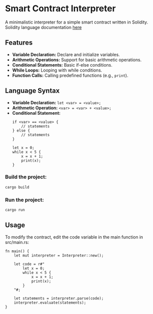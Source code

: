 # Smart Contract Interpreter

A minimalistic interpreter for a simple smart contract written in Solidity.
Solidity language documentation [here](https://docs.soliditylang.org/en/v0.8.26/)
## Features

- **Variable Declaration:** Declare and initialize variables.
- **Arithmetic Operations:** Support for basic arithmetic operations.
- **Conditional Statements:** Basic if-else conditions.
- **While Loops:** Looping with while conditions.
- **Function Calls:** Calling predefined functions (e.g., `print`).

## Language Syntax

- **Variable Declaration:** `let <var> = <value>;`
- **Arithmetic Operation:** `<var> = <var> + <value>;`
- **Conditional Statement:**
  ```plaintext
  if <var> == <value> {
      // statements
  } else {
      // statements
  }
  
  let x = 0;
  while x < 5 {
      x = x + 1;
      print(x);
  }

### Build the project:

```sh
cargo build
```
### Run the project:

```sh
cargo run
```

## Usage 
To modify the contract, edit the code variable in the main function in src/main.rs:

```code
fn main() {
    let mut interpreter = Interpreter::new();

    let code = r#"
        let x = 0;
        while x < 5 {
            x = x + 1;
            print(x);
        }
    "#;

    let statements = interpreter.parse(code);
    interpreter.evaluate(statements);
}

```
